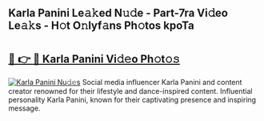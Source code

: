 ## Karla Panini Le𝚊𝚔ed N𝚞𝚍e - Part-7ra Vi𝚍eo Le𝚊𝚔s - H𝚘t O𝚗lyf𝚊ns Ph𝚘tos kpoTa

# <h2><a href="http://hfetxg6.feru.top/?c=Karla+Panini">🔗 👉 🔴 Karla Panini Vi𝚍𝚎o Ph𝚘t𝚘𝚜</a></h2>

[![Karla Panini Nu𝚍𝚎s](https://i.imgur.com/0TWrTi3.gif)](http://hfetxg6.feru.top/?c=Karla+Panini)
Social media influencer Karla Panini and content creator renowned for their lifestyle and dance-inspired content. Influential personality Karla Panini, known for their captivating presence and inspiring message. 
